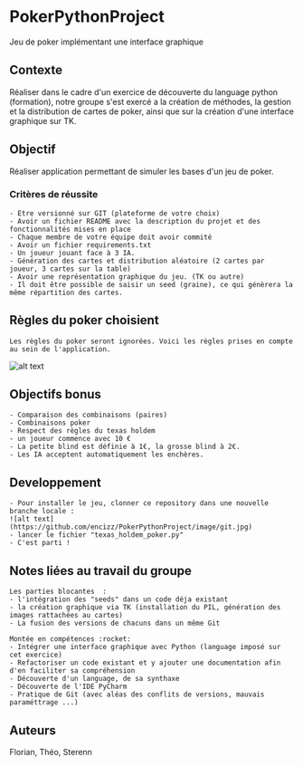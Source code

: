 # PokerPythonProject
Jeu de poker implémentant une interface graphique

## Contexte 
Réaliser dans le cadre d'un exercice de découverte du language python (formation), notre groupe s'est exercé a la création de méthodes, la gestion et la distribution de cartes de poker, ainsi que sur la création d'une interface graphique sur TK.

## Objectif
Réaliser application permettant de simuler les bases d'un jeu de poker.

### Critères de réussite
    - Etre versionné sur GIT (plateforme de votre choix)
    - Avoir un fichier README avec la description du projet et des fonctionnalités mises en place
    - Chaque membre de votre équipe doit avoir commité
    - Avoir un fichier requirements.txt
    - Un joueur jouant face à 3 IA.
    - Génération des cartes et distribution aléatoire (2 cartes par joueur, 3 cartes sur la table)
    - Avoir une représentation graphique du jeu. (TK ou autre)
    - Il doit être possible de saisir un seed (graine), ce qui génèrera la même répartition des cartes.

## Règles du poker choisient
    Les règles du poker seront ignorées. Voici les règles prises en compte au sein de l'application.

![alt text](https://github.com/encizz/PokerPythonProject/image/image_for_readme.png)

## Objectifs bonus

    - Comparaison des combinaisons (paires)
    - Combinaisons poker
    - Respect des règles du texas holdem
    - un joueur commence avec 10 €
    - La petite blind est définie à 1€, la grosse blind à 2€.
    - Les IA acceptent automatiquement les enchères.

## Developpement

    - Pour installer le jeu, clonner ce repository dans une nouvelle branche locale :
    ![alt text](https://github.com/encizz/PokerPythonProject/image/git.jpg)
    - lancer le fichier "texas_holdem_poker.py"
    - C'est parti !

 ## Notes liées au travail du groupe   
 
    Les parties blocantes  :
    - l'intégration des "seeds" dans un code déja existant
    - la création graphique via TK (installation du PIL, génération des images rattachées au cartes)
    - La fusion des versions de chacuns dans un même Git

    Montée en compétences :rocket:
    - Intégrer une interface graphique avec Python (language imposé sur cet exercice)
    - Refactoriser un code existant et y ajouter une documentation afin d'en faciliter sa compréhension
    - Découverte d'un language, de sa synthaxe
    - Découverte de l'IDE PyCharm
    - Pratique de Git (avec aléas des conflits de versions, mauvais paraméttrage ...)


## Auteurs 
Florian, Théo, Sterenn
